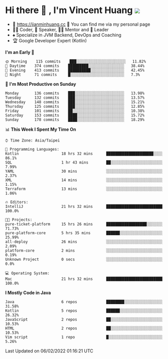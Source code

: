 # Hi there 👋 , I'm Vincent Huang ![](https://komarev.com/ghpvc/?username=Jian-Min-Huang)
- 💎 https://jianminhuang.cc 🙋 You can find me via my personal page
- 👨‍💻 Coder, 🎤 Speaker, 👨‍🏫 Mentor and 🚀 Leader
- ♠️ Specialize in JVM Backend, DevOps and Coaching
- 🏆 Google Developer Expert (Kotlin)

<!--START_SECTION:waka-->
**I'm an Early 🐤** 

```text
🌞 Morning    115 commits    ███░░░░░░░░░░░░░░░░░░░░░░   11.82% 
🌆 Daytime    374 commits    █████████░░░░░░░░░░░░░░░░   38.44% 
🌃 Evening    413 commits    ██████████░░░░░░░░░░░░░░░   42.45% 
🌙 Night      71 commits     █░░░░░░░░░░░░░░░░░░░░░░░░   7.3%

```
📅 **I'm Most Productive on Sunday** 

```text
Monday       136 commits    ███░░░░░░░░░░░░░░░░░░░░░░   13.98% 
Tuesday      132 commits    ███░░░░░░░░░░░░░░░░░░░░░░   13.57% 
Wednesday    148 commits    ███░░░░░░░░░░░░░░░░░░░░░░   15.21% 
Thursday     125 commits    ███░░░░░░░░░░░░░░░░░░░░░░   12.85% 
Friday       101 commits    ██░░░░░░░░░░░░░░░░░░░░░░░   10.38% 
Saturday     153 commits    ████░░░░░░░░░░░░░░░░░░░░░   15.72% 
Sunday       178 commits    ████░░░░░░░░░░░░░░░░░░░░░   18.29%

```


📊 **This Week I Spent My Time On** 

```text
⌚︎ Time Zone: Asia/Taipei

💬 Programming Languages: 
Kotlin                   18 hrs 32 mins      █████████████████████░░░░   86.1% 
SQL                      1 hr 43 mins        ██░░░░░░░░░░░░░░░░░░░░░░░   7.99% 
YAML                     30 mins             ░░░░░░░░░░░░░░░░░░░░░░░░░   2.37% 
XML                      14 mins             ░░░░░░░░░░░░░░░░░░░░░░░░░   1.15% 
Terraform                13 mins             ░░░░░░░░░░░░░░░░░░░░░░░░░   1.06%

🔥 Editors: 
IntelliJ                 21 hrs 32 mins      █████████████████████████   100.0%

🐱‍💻 Projects: 
pure-ticket-platform     15 hrs 26 mins      ██████████████████░░░░░░░   71.73% 
pure-platform-core       5 hrs 35 mins       ██████░░░░░░░░░░░░░░░░░░░   25.99% 
all-deploy               26 mins             ░░░░░░░░░░░░░░░░░░░░░░░░░   2.09% 
platform-core            2 mins              ░░░░░░░░░░░░░░░░░░░░░░░░░   0.19% 
Unknown Project          0 secs              ░░░░░░░░░░░░░░░░░░░░░░░░░   0.0%

💻 Operating System: 
Mac                      21 hrs 32 mins      █████████████████████████   100.0%

```

**I Mostly Code in Java** 

```text
Java                     6 repos             ████████░░░░░░░░░░░░░░░░░   31.58% 
Kotlin                   5 repos             ██████░░░░░░░░░░░░░░░░░░░   26.32% 
JavaScript               2 repos             ██░░░░░░░░░░░░░░░░░░░░░░░   10.53% 
HTML                     2 repos             ██░░░░░░░░░░░░░░░░░░░░░░░   10.53% 
Vim script               1 repo              █░░░░░░░░░░░░░░░░░░░░░░░░   5.26%

```



 Last Updated on 06/02/2022 01:16:21 UTC
<!--END_SECTION:waka-->
